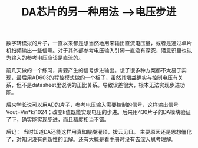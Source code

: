 ﻿---
layout: post
title: DA芯片的另一种用法 ——>电压步进
category: 嵌入式
---
数字转模拟的片子，一直以来都是想当然地用来输出直流电压量，或者是通过单片机扫频输出一些信号。对于其外部参考电压输入引脚一直没有深究，潜意识里也认为输入的参考电压应该是直流的。

前几天做的一个练习，需要产生的信号步进输出。想了很多种方案都不太易于实现，最后用AD603的程控模式做的一个板子，虽然其增益确实与控制电压有关系，但不是datasheet里说明的正比关系。导致误差很大，根本无法实现步进功能。

后来学长说可以用AD的片子，参考电压输入需要控制的信号，这样输出信号Vout=Vin*k/1024；改变k值既能实现电压的步进。后来用430片子的DA模块验证了下，确实能实现步进，而且精度相当不错。

后记：  当时知道DA还能这样用真如醍醐灌顶，拨云见日。 主要原因还是思想僵化了，对知识没有创新性的见解。还有大概是看手册时没有去深入思考理解。